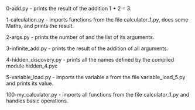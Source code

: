 0-add.py - prints the result of the addition 1 + 2 = 3.

1-calculation.py - imports functions from the file calculator_1.py, does some Maths, and prints the result.

2-args.py - prints the number of and the list of its arguments.

3-infinite_add.py - prints the result of the addition of all arguments.

4-hidden_discovery.py - prints all the names defined by the compiled module hidden_4.pyc

5-variable_load.py - imports the variable a from the file variable_load_5.py and prints its value.

100-my_calculator.py - imports all functions from the file calculator_1.py and handles basic operations.
